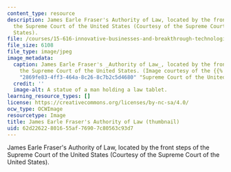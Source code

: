 ```yaml
---
content_type: resource
description: James Earle Fraser's Authority of Law, located by the front steps of
  the Supreme Court of the United States (Courtesy of the Supreme Court of the United
  States).
file: /courses/15-616-innovative-businesses-and-breakthrough-technologies-the-legal-issues-fall-2004/62d22622801655af76907c80563c93d7_15-616f04-th.jpg
file_size: 6108
file_type: image/jpeg
image_metadata:
  caption: James Earle Fraser's _Authority of Law_, located by the front steps of
    the Supreme Court of the United States. (Image courtesy of the {{% resource_link
    "2869fe83-4ff3-464a-8c26-8c7b2c5d4680" "Supreme Court of the United States" %}}.)
  credit: ''
  image-alt: A statue of a man holding a law tablet.
learning_resource_types: []
license: https://creativecommons.org/licenses/by-nc-sa/4.0/
ocw_type: OCWImage
resourcetype: Image
title: James Earle Fraser's Authority of Law (thumbnail)
uid: 62d22622-8016-55af-7690-7c80563c93d7
---
```

James Earle Fraser's Authority of Law, located by the front steps of the Supreme Court of the United States (Courtesy of the Supreme Court of the United States).